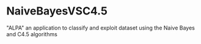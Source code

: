 # NaiveBayesVSC4.5
"ALPA" an application to classify and exploit dataset using the Naive Bayes and C4.5 algorithms 
